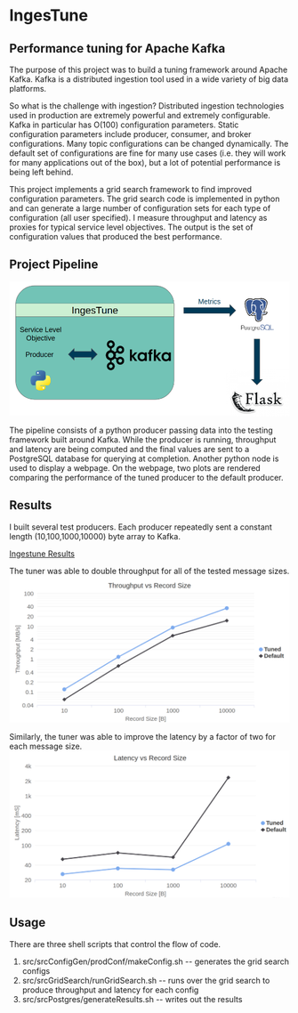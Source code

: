 # IngesTune
## Performance tuning for Apache Kafka

The purpose of this project was to build a tuning framework around Apache Kafka.
Kafka is a distributed ingestion tool used in a wide variety of big data platforms.

So what is the challenge with ingestion?
Distributed ingestion technologies used in production are extremely powerful and extremely configurable.
Kafka in particular has O(100) configuration parameters.
Static configuration parameters include producer, consumer, and broker configurations.
Many topic configurations can be changed dynamically.
The default set of configurations are fine for many use cases (i.e. they will work for many applications out of the box), but a lot of potential performance is being left behind.

This project implements a grid search framework to find improved configuration parameters. The grid search code is implemented in python and can generate a large number of configuration sets for each type of configuration (all user specified).
I measure throughput and latency as proxies for typical service level objectives.
The output is the set of configuration values that produced the best performance.


## Project Pipeline

![alt](https://github.com/chrischaplin/IngesTune/blob/master/figs/pipeline.png)

The pipeline consists of a python producer passing data into the testing framework built around Kafka. While the producer is running, throughput and latency are being computed and the final values are sent to a PostgreSQL database for querying at completion.
Another python node is used to display a webpage.
On the webpage, two plots are rendered comparing the performance of the tuned producer to the default producer.


## Results

I built several test producers.
Each producer repeatedly sent a constant length (10,100,1000,10000) byte array to Kafka.

[Ingestune Results](http://www.ingestune.com)


The tuner was able to double throughput for all of the tested message sizes.
![alt](https://github.com/chrischaplin/IngesTune/blob/master/figs/throughput.png)

Similarly, the tuner was able to improve the latency by a factor of two for each message size.
![alt](https://github.com/chrischaplin/IngesTune/blob/master/figs/latency.png)


## Usage

There are three shell scripts that control the flow of code.
1.  src/srcConfigGen/prodConf/makeConfig.sh -- generates the grid search configs
2.  src/srcGridSearch/runGridSearch.sh -- runs over the grid search to produce throughput and latency for each config
3.  src/srcPostgres/generateResults.sh -- writes out the results